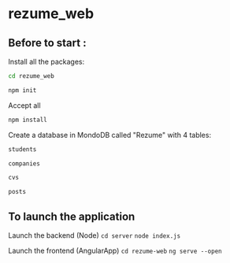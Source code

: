 # rezume_web

## Before to start : 

Install all the packages:
```bash
cd rezume_web
```
```bash
npm init
```
Accept all
```bash
npm install
```

Create a database in MondoDB called "Rezume" with 4 tables: 
```bash
students
```
```bash
companies
```
```bash
cvs
```
```bash
posts
```
## To launch the application

Launch the backend (Node)
`cd server`
`node index.js`

Launch the frontend (AngularApp)
`cd rezume-web`
`ng serve --open`